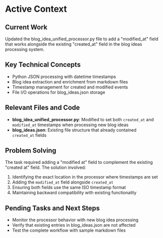 # Active Context

## Current Work
Updated the blog_idea_unified_processor.py file to add a "modified_at" field that works alongside the existing "created_at" field in the blog ideas processing system.

## Key Technical Concepts
- Python JSON processing with datetime timestamps
- Blog idea extraction and enrichment from markdown files
- Timestamp management for created and modified events
- File I/O operations for blog_ideas.json storage

## Relevant Files and Code
- **blog_idea_unified_processor.py**: Modified to set both `created_at` and `modified_at` timestamps when processing new blog ideas
- **blog_ideas.json**: Existing file structure that already contained `created_at` fields

## Problem Solving
The task required adding a "modified at" field to complement the existing "created at" field. The solution involved:
1. Identifying the exact location in the processor where timestamps are set
2. Adding the `modified_at` field alongside `created_at` 
3. Ensuring both fields use the same ISO timestamp format
4. Maintaining backward compatibility with existing functionality

## Pending Tasks and Next Steps
- Monitor the processor behavior with new blog idea processing
- Verify that existing entries in blog_ideas.json are not affected
- Test the complete workflow with sample markdown files
